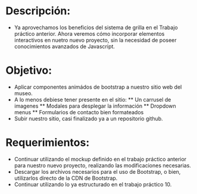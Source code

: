 # Descripción:

* Ya aprovechamos los beneficios del sistema de grilla en el Trabajo práctico anterior. Ahora veremos cómo incorporar elementos interactivos en nuetro nuevo proyecto, sin la necesidad de poseer conocimientos avanzados de Javascript.

# Objetivo:

* Aplicar componentes animádos de bootstrap a nuestro sitio web del museo.
* A lo menos debiese tener presente en el sitio:
** Un carrusel de imagenes
** Modales para desplegar la información
** Dropdown menus
** Formularios de contacto bien formateados
* Subir nuestro sitio, casi finalizado ya a un repositorio github.

# Requerimientos:

* Continuar utilizando el mockup definido en el trabajo práctico anterior para nuestro nuevo proyecto, realizando las modificaciones necesarias.
* Descargar los archivos necesarios para el uso de Bootstrap, o bien, utilizarlos directo de la CDN de Bootstrap.
* Continuar utilizando lo ya estructurado en el trabajo práctico 10.



